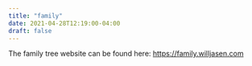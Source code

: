 ```yaml
---
title: "family"
date: 2021-04-28T12:19:00-04:00
draft: false
---
```


The family tree website can be found here: https://family.willjasen.com
